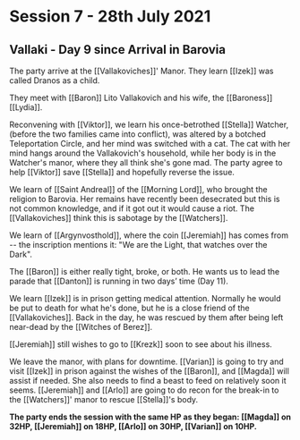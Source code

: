 # Session 7 - 28th July 2021

## Vallaki - Day 9 since Arrival in Barovia

The party arrive at the [[Vallakoviches]]' Manor. They learn [[Izek]] was called Dranos as a child.

They meet with [[Baron]] Lito Vallakovich and his wife, the [[Baroness]] [[Lydia]].

Reconvening with [[Viktor]], we learn his once-betrothed [[Stella]] Watcher, (before the two families came into conflict), was altered by a botched Teleportation Circle, and her mind was switched with a cat. The cat with her mind hangs around the Vallakovich's household, while her body is in the Watcher's manor, where they all think she's gone mad. The party agree to help [[Viktor]] save [[Stella]] and hopefully reverse the issue.

We learn of [[Saint Andreal]] of the [[Morning Lord]], who brought the religion to Barovia. Her remains have recently been desecrated but this is not common knowledge, and if it got out it would cause a riot. The [[Vallakoviches]] think this is sabotage by the [[Watchers]].

We learn of [[Argynvosthold]], where the coin [[Jeremiah]] has comes from -- the inscription mentions it: "We are the Light, that watches over the Dark".

The [[Baron]] is either really tight, broke, or both. He wants us to lead the parade that [[Danton]] is running in two days’ time (Day 11).

We learn [[Izek]] is in prison getting medical attention. Normally he would be put to death for what he's done, but he is a close friend of the [[Vallakoviches]]. Back in the day, he was rescued by them after being left near-dead by the [[Witches of Berez]].

[[Jeremiah]] still wishes to go to [[Krezk]] soon to see about his illness.

We leave the manor, with plans for downtime. [[Varian]] is going to try and visit [[Izek]] in prison against the wishes of the [[Baron]], and [[Magda]] will assist if needed. She also needs to find a beast to feed on relatively soon it seems. [[Jeremiah]] and [[Arlo]] are going to do recon for the break-in to the [[Watchers]]' manor to rescue [[Stella]]'s body.

**The party ends the session with the same HP as they began: [[Magda]] on 32HP, [[Jeremiah]] on 18HP, [[Arlo]] on 30HP, [[Varian]] on 10HP.**